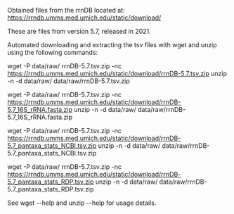 Obtained files from the rrnDB located at:
https://rrndb.umms.med.umich.edu/static/download/

These are files from version 5.7, released in 2021.

Automated downloading and extracting the tsv files with wget and unzip using the following commands:

wget -P data/raw/ rrnDB-5.7.tsv.zip -nc https://rrndb.umms.med.umich.edu/static/download/rrnDB-5.7.tsv.zip
unzip -n -d data/raw/ data/raw/rrnDB-5.7.tsv.zip

wget -P data/raw/ rrnDB-5.7.tsv.zip -nc https://rrndb.umms.med.umich.edu/static/download/rrnDB-5.7_16S_rRNA.fasta.zip
unzip -n -d data/raw/ data/raw/rrnDB-5.7_16S_rRNA.fasta.zip

wget -P data/raw/ rrnDB-5.7.tsv.zip -nc https://rrndb.umms.med.umich.edu/static/download/rrnDB-5.7_pantaxa_stats_NCBI.tsv.zip
unzip -n -d data/raw/ data/raw/rrnDB-5.7_pantaxa_stats_NCBI.tsv.zip

wget -P data/raw/ rrnDB-5.7.tsv.zip -nc https://rrndb.umms.med.umich.edu/static/download/rrnDB-5.7_pantaxa_stats_RDP.tsv.zip
unzip -n -d data/raw/ data/raw/rrnDB-5.7_pantaxa_stats_RDP.tsv.zip

See wget --help and unzip --help for usage details.


